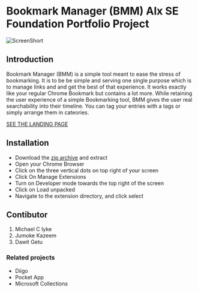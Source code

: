 # Bookmark Manager (BMM) Alx SE Foundation Portfolio Project

![ScreenShort](./landing/static/tmp/mockup.jpg)

## Introduction

Bookmark Manager (BMM) is a simple tool meant to ease the stress of bookmarking. It is to be be
simple and serving one single purpose which is to manage links and and get the best of that experience. It works exactly like your regular Chrome Bookmark but contains a lot more. While retaining the user experience of a simple Bookmarking tool, BMM gives the user real searchability into their timeline. You can tag your entries with a tags or simply arrange them in cateories.

[SEE THE LANDING PAGE](http://anexe.tech/)

## Installation

- Download the [zip archive](http://anexe.tech/) and extract
- Open your Chrome Browser
- Click on the three vertical dots on top right of your screen
- Click On Manage Extensions
- Turn on Developer mode towards the top right of the screen
- Click on Load unpacked
- Navigate to the extension directory, and click select

## Contibutor

1. Michael C Iyke
2. Jumoke  Kazeem
3. Dawit Getu

### Related projects

- Diigo
- Pocket App
- Microsoft Collections
